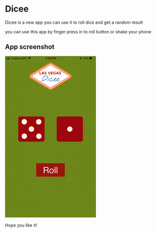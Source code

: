 # Dicee
Dicee is a new app you can use it to roll dice and get a random result

you can use this app by finger press in to roll button or shake your phone

## App screenshot
![alt text](https://github.com/FernandoRomany/Dicee/blob/master/screenshot.jpeg "Dicee app screenshot")

Hope you like it!
